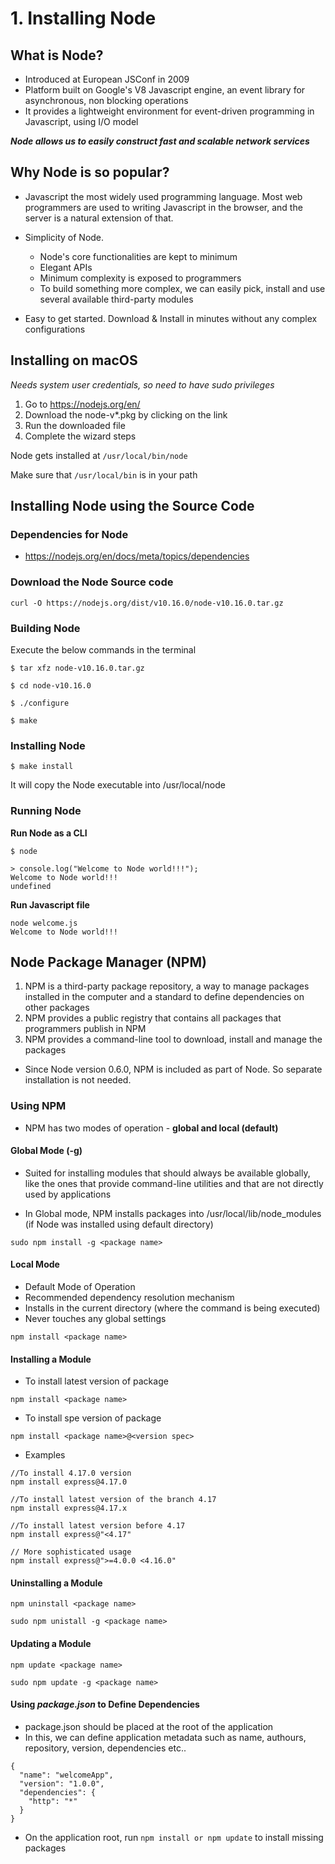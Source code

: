 # 1. Installing Node
## What is Node?
* Introduced at European JSConf in 2009
* Platform built on Google's V8 Javascript engine, an event library for asynchronous, non blocking operations
* It provides a lightweight environment for event-driven programming in Javascript, using I/O model

***Node allows us to easily construct fast and scalable network services***

## Why Node is so popular?

* Javascript the most widely used programming language. Most web programmers are used to writing Javascript in the browser, and the server is a natural extension of that.

* Simplicity of Node.
  * Node's core functionalities are kept to minimum
  * Elegant APIs
  * Minimum complexity is exposed to programmers
  * To build something more complex, we can easily pick, install and use several available third-party modules
* Easy to get started. Download & Install in minutes without any complex configurations

## Installing on macOS
*Needs system user credentials, so need to have sudo privileges*

1. Go to https://nodejs.org/en/
2. Download the node-v*.pkg by clicking on the link
3. Run the downloaded file
4. Complete the wizard steps

Node gets installed at `/usr/local/bin/node`

Make sure that `/usr/local/bin` is in your path

## Installing Node using the Source Code

### Dependencies for Node
* https://nodejs.org/en/docs/meta/topics/dependencies

### Download the Node Source code
```
curl -O https://nodejs.org/dist/v10.16.0/node-v10.16.0.tar.gz
```
### Building Node
Execute the below commands in the terminal
```
$ tar xfz node-v10.16.0.tar.gz

$ cd node-v10.16.0

$ ./configure

$ make
```

### Installing Node
```
$ make install

```
It will copy the Node executable into /usr/local/node

### Running Node

**Run Node as a CLI**
```
$ node

> console.log("Welcome to Node world!!!");
Welcome to Node world!!!
undefined

```

**Run Javascript file**
```
node welcome.js
Welcome to Node world!!!
```

## Node Package Manager (NPM)

1. NPM is a third-party package repository, a way to manage packages installed in  the computer and a standard to define dependencies on other packages
2. NPM provides a public registry that contains all packages that programmers publish in NPM
3. NPM provides a command-line tool to download, install and manage the packages

* Since Node version 0.6.0, NPM is included as part of Node. So separate installation is not needed.

### Using NPM

* NPM has two modes of operation - **global and local (default)**

#### Global Mode (-g)
* Suited for installing modules that should always be available globally, like the ones that provide command-line utilities and that are not directly used by applications

* In Global mode, NPM installs packages into /usr/local/lib/node_modules (if Node was installed using default directory)

```
sudo npm install -g <package name>
```

#### Local Mode
* Default Mode of Operation
* Recommended dependency resolution mechanism
* Installs in the current directory (where the command is being executed)
* Never touches any global settings

```
npm install <package name>
```

#### Installing a Module
* To install latest version of package
```
npm install <package name>
```

* To install spe version of package
```
npm install <package name>@<version spec>
```
* Examples
```
//To install 4.17.0 version
npm install express@4.17.0
```
```
//To install latest version of the branch 4.17
npm install express@4.17.x
```
```
//To install latest version before 4.17
npm install express@"<4.17"
```
```
// More sophisticated usage
npm install express@">=4.0.0 <4.16.0"
```

#### Uninstalling a Module
```
npm uninstall <package name>

sudo npm unistall -g <package name>
```

#### Updating a Module
```
npm update <package name>

sudo npm update -g <package name>
```

#### Using *package.json* to Define Dependencies
* package.json should be placed at the root of the application
* In this, we can define application metadata such as name, authours, repository, version, dependencies etc..

```
{
  "name": "welcomeApp",
  "version": "1.0.0",
  "dependencies": {
    "http": "*"
  }
}

```

* On the application root, run `npm install or npm update` to install missing packages
